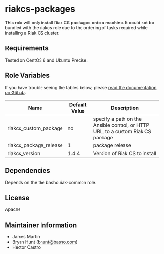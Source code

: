 riakcs-packages
========

This role will only install Riak CS packages onto a machine.  It could not be bundled with the riakcs role due to the ordering of tasks required while installing a Riak CS cluster.

Requirements
------------

Tested on CentOS 6 and Ubuntu Precise.

Role Variables
--------------

If you have trouble seeing the tables below, please [read the documentation on Github](https://github.com/basho/ansible-riakcs-packages/blob/master/README.md).


| Name           | Default Value | Description                        |
| -------------- | ------------- | -----------------------------------|
| riakcs_custom_package       | no            | specify a path on the Ansible control, or HTTP URL, to a custom Riak CS package |
| riakcs_package_release   | 1       | package release|
| riakcs_version| 1.4.4       | Version of Riak CS to install |



Dependencies
------------

Depends on the the basho.riak-common role.

License
-------

Apache

Maintainer Information
------------------

- James Martin 
- Bryan Hunt (<bhunt@basho.com>)
- Hector Castro

